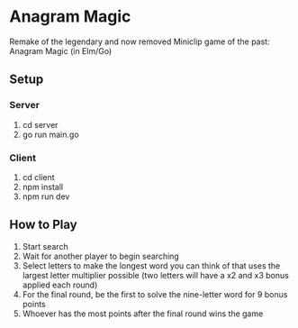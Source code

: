 # Anagram Magic

Remake of the legendary and now removed Miniclip game of the past: Anagram Magic (in Elm/Go)

## Setup

### Server

1. cd server
2. go run main.go

### Client

1. cd client
2. npm install
3. npm run dev

## How to Play

1. Start search
2. Wait for another player to begin searching
3. Select letters to make the longest word you can think of that uses the largest letter multiplier possible (two letters will have a x2 and x3 bonus applied each round)
4. For the final round, be the first to solve the nine-letter word for 9 bonus points
5. Whoever has the most points after the final round wins the game
